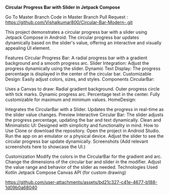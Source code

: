 **Circular Progress Bar with Slider in Jetpack Compose**


Go To Master Branch Code in Master Branch
Pull Request : https://github.com/Vishalkumar800/Circular-Bar-Modern-.git


This project demonstrates a circular progress bar with a slider using Jetpack Compose in Android. The circular progress bar updates dynamically based on the slider's value, offering an interactive and visually appealing UI element.

Features
Circular Progress Bar: A radial progress bar with a gradient background and a smooth progress arc.
Slider Integration: Adjust the progress dynamically using the slider.
Dynamic Text Display: The progress percentage is displayed in the center of the circular bar.
Customizable Design: Easily adjust colors, sizes, and styles.
Components
CircularBar:

Uses a Canvas to draw:
Radial gradient background.
Outer progress circle with tick marks.
Dynamic progress arc.
Percentage text in the center.
Fully customizable for maximum and minimum values.
HomeDesign:

Integrates the CircularBar with a Slider.
Updates the progress in real-time as the slider value changes.
Preview
Interactive Circular Bar: The slider adjusts the progress percentage, updating the bar and text dynamically.
Clean and Minimalistic UI: Designed with simplicity and functionality in mind.
How to Use
Clone or download the repository.
Open the project in Android Studio.
Run the app on an emulator or a physical device.
Adjust the slider to see the circular progress bar update dynamically.
Screenshots
(Add relevant screenshots here to showcase the UI.)

Customization
Modify the colors in the CircularBar for the gradient and arc.
Change the dimensions of the circular bar and slider in the modifier.
Adjust the value range and behavior of the slider as needed.
Technologies Used
Kotlin
Jetpack Compose
Canvas API (for custom drawing)

https://github.com/user-attachments/assets/bd21c327-c41e-4677-b188-1d09b0a68040


